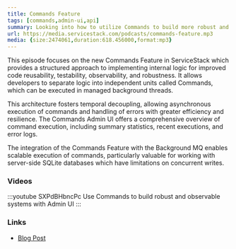 ```yaml
---
title: Commands Feature
tags: [commands,admin-ui,api]
summary: Looking into how to utilize Commands to build more robust and observable systems
url: https://media.servicestack.com/podcasts/commands-feature.mp3
media: {size:2474061,duration:618.456000,format:mp3}
---
```


This episode focuses on the new Commands Feature in ServiceStack which provides a structured 
approach to implementing internal logic for improved code reusability, testability, observability,
and robustness. It allows developers to separate logic into independent units called Commands, 
which can be executed in managed background threads. 

This architecture fosters temporal decoupling, allowing asynchronous execution of commands 
and handling of errors with greater efficiency and resilience. The Commands Admin UI offers a 
comprehensive overview of command execution, including summary statistics, recent executions, 
and error logs. 

The integration of the Commands Feature with the Background MQ enables scalable execution of 
commands, particularly valuable for working with server-side SQLite databases which have 
limitations on concurrent writes.

### Videos

:::youtube SXPdBHbncPc
Use Commands to build robust and observable systems with Admin UI
:::

### Links

- [Blog Post](/posts/commands-feature)
